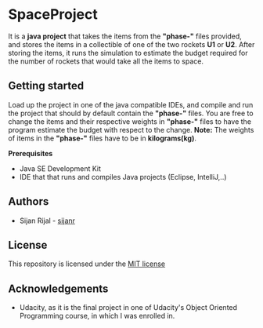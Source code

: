 # SpaceProject
It is a **java project** that takes the items from the **"phase-"** files provided, and stores the items in a collectible of one of the two rockets **U1** or **U2**. After storing the items, it runs the simulation to estimate the budget required for the number of rockets that would take all the items to space.

## Getting started
Load up the project in one of the java compatible IDEs, and compile and run the project that should by default contain the **"phase-"** files. You are free to change the items and their respective weights in **"phase-"** files to have the program estimate the budget with respect to the change.
**Note:** The weights of items in the **"phase-"** files have to be in **kilograms(kg)**.

**Prerequisites**
  - Java SE Development Kit
  - IDE that that runs and compiles Java projects (Eclipse, IntelliJ,..)
  
## Authors
  * Sijan Rijal - [sijanr](https://github.com/sijanr)
  
## License
This repository is licensed under the [MIT license](./License.md)

## Acknowledgements
  - Udacity, as it is the final project in one of Udacity's Object Oriented Programming course, in which I was enrolled in.
